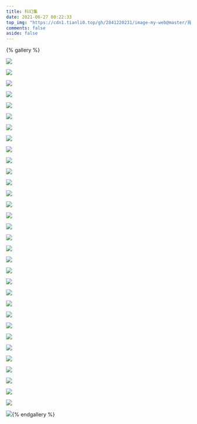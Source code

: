 ```yaml
---
title: 科幻集
date: 2021-06-27 00:22:33
top_img: "https://cdn1.tianli0.top/gh/2841220231/image-my-web@master/背景/wallhaven-l3wxjl.50s3cg6vsnc0.webp"
comments: false
aside: false
---
```


{% gallery %}

![](https://cdn1.tianli0.top/gh/2841220231/image-my-web@master/相册-科幻/wallhaven-8ok26o.webp)

![](https://cdn1.tianli0.top/gh/2841220231/image-my-web@master/相册-科幻/wallhaven-q23xzd.webp)

![](https://cdn1.tianli0.top/gh/2841220231/image-my-web@master/相册-科幻/wallhaven-289dq6.webp)

![](https://cdn1.tianli0.top/gh/2841220231/image-my-web@master/相册-科幻/wallhaven-z8oz5w.webp)

![](https://cdn1.tianli0.top/gh/2841220231/image-my-web@master/相册-科幻/wallhaven-x8jzpo.webp)

![](https://cdn1.tianli0.top/gh/2841220231/image-my-web@master/相册-科幻/wallhaven-8odery.webp)

![](https://cdn1.tianli0.top/gh/2841220231/image-my-web@master/相册-科幻/wallhaven-e7e3wl.webp)

![](https://cdn1.tianli0.top/gh/2841220231/image-my-web@master/相册-科幻/wallhaven-x877j3.webp)

![](https://cdn1.tianli0.top/gh/2841220231/image-my-web@master/相册-科幻/wallhaven-9m2dd1.webp)

![](https://cdn1.tianli0.top/gh/2841220231/image-my-web@master/相册-科幻/wallhaven-1kp5l1.webp)

![](https://cdn1.tianli0.top/gh/2841220231/image-my-web@master/相册-科幻/wallhaven-v9y583.webp)

![](https://cdn1.tianli0.top/gh/2841220231/image-my-web@master/相册-科幻/wallhaven-l3zmwy.webp)

![](https://cdn1.tianli0.top/gh/2841220231/image-my-web@master/相册-科幻/wallhaven-m9wgx8.webp)

![](https://cdn1.tianli0.top/gh/2841220231/image-my-web@master/相册-科幻/wallhaven-wqlm67.webp)

![](https://cdn1.tianli0.top/gh/2841220231/image-my-web@master/相册-科幻/wallhaven-wql3ox.webp)

![](https://cdn1.tianli0.top/gh/2841220231/image-my-web@master/相册-科幻/wallhaven-lmd73l.webp)

![](https://cdn1.tianli0.top/gh/2841220231/image-my-web@master/相册-科幻/wallhaven-l3wxjl.webp)

![](https://cdn1.tianli0.top/gh/2841220231/image-my-web@master/相册-科幻/wallhaven-6o2pqq.webp)

![](https://cdn1.tianli0.top/gh/2841220231/image-my-web@master/相册-科幻/wallhaven-9m2qwk.webp)

![](https://cdn1.tianli0.top/gh/2841220231/image-my-web@master/相册-科幻/wallhaven-j3kv2p.webp)

![](https://cdn1.tianli0.top/gh/2841220231/image-my-web@master/相册-科幻/wallhaven-pkj789.webp)

![](https://cdn1.tianli0.top/gh/2841220231/image-my-web@master/相册-科幻/wallhaven-v9o8j8.webp)

![](https://cdn1.tianli0.top/gh/2841220231/image-my-web@master/相册-科幻/wallhaven-l3kjgy.webp)

![](https://cdn1.tianli0.top/gh/2841220231/image-my-web@master/相册-科幻/wallhaven-rdqvpq.webp)

![](https://cdn1.tianli0.top/gh/2841220231/image-my-web@master/相册-科幻/wallhaven-3z55ov.webp)

![](https://cdn1.tianli0.top/gh/2841220231/image-my-web@master/相册-科幻/wallhaven-e78j1o.webp)

![](https://cdn1.tianli0.top/gh/2841220231/image-my-web@master/相册-科幻/wallhaven-1kd5p3.webp)

![](https://cdn1.tianli0.top/gh/2841220231/image-my-web@master/相册-科幻/wallhaven-k71o9m.webp)

![](https://cdn1.tianli0.top/gh/2841220231/image-my-web@master/相册-科幻/wallhaven-rdgzxm.webp)

![](https://cdn1.tianli0.top/gh/2841220231/image-my-web@master/相册-科幻/wallhaven-j3kxlq.webp)

![](https://cdn1.tianli0.top/gh/2841220231/image-my-web@master/相册-科幻/wallhaven-1kxxgv.webp)

![](https://cdn1.tianli0.top/gh/2841220231/image-my-web@master/相册-科幻/wallhaven-28dqwx.webp)

![](https://cdn1.tianli0.top/gh/2841220231/image-my-web@master/相册-科幻/wallhaven-1kxmk1.webp){% endgallery %}

